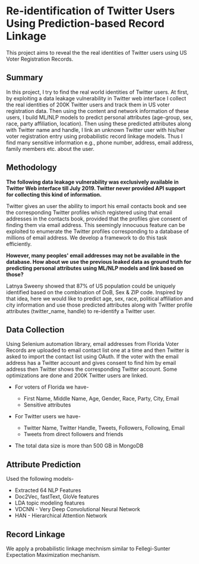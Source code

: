 # Re-identification of Twitter Users Using Prediction-based Record Linkage
This project aims to reveal the the real identities of Twitter users using US Voter Registration Records.

## Summary

In this project, I try to find the real world identities of Twitter users. At first, by exploiting a data leakage vulnerability in Twitter web interface I collect the real identities of 200K Twitter users and track them in US voter registration data. Then using the content and network information of these users, I build ML/NLP models to predict personal attributes (age-group, sex, race, party affiliation, location). Then using these predicted attributes along with Twitter name and handle, I link an unknown Twitter user with his/her voter registration entry using probabilistic record linkage models. Thus I find many sensitive information e.g., phone number, address, email address, family members etc. about the user. 

## Methodology
**The following data leakage vulnerability was exclusively available in Twitter Web interface till July 2019. Twitter never provided API support for collecting this kind of information.**

Twitter gives an user the ability to import his email contacts book and see the corresponding Twitter profiles which registered using that email addresses in the contacts book, provided that the profiles give consent of finding them via email address. This seemingly innocuous feature can be exploited to enumerate the Twitter profiles corresponding to a database of millions of email address. We develop a framework to do this task efficiently. 

**However, many peoples' email addresses may not be available in the database. How about we use the previous leaked data as ground truth for predicting personal attributes using ML/NLP models and link based on those?**

Latnya Sweeny showed that 87% of US population could be uniquely identified based on the combination of DoB, Sex & ZIP code. Inspired by that idea, here we would like to predict age, sex, race, political affiliation and city information and use those predicted attributes along with Twitter profile attributes (twitter_name, handle) to re-identify a Twitter user.

## Data Collection

Using Selenium automation library, email addresses from Florida Voter Records are uploaded to email contact list one at a time and then Twitter is asked to import the contact list using OAuth. If the voter with the email address has a Twitter account and gives consent to find him by email address then Twitter shows the corresponding Twitter account. Some optimizations are done and 200K Twitter users are linked.

* For voters of Florida we have-

  - First Name, Middle Name, Age, Gender, Race, Party, City, Email
  - Sensitive attributes

* For Twitter users we have-

  - Twitter Name, Twitter Handle, Tweets, Followers, Following, Email
  - Tweets from direct followers and friends
  
* The total data size is more than 500 GB in MongoDB
  

## Attribute Prediction
Used the following models-

* Extracted 64 NLP Features
* Doc2Vec, fastText, GloVe features
* LDA topic modeling features
* VDCNN - Very Deep Convolutional Neural Network
* HAN - Hierarchical Attention Network

## Record Linkage
We apply a probabilistic linkage mechnism similar to Fellegi-Sunter Expectation Maximization mechanism.


